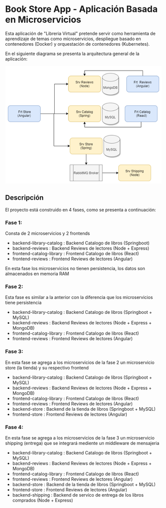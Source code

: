 # Book Store App - Aplicación Basada en Microservicios

Esta aplicación de "Libreria Virtual" pretende servir como herramienta de aprendizaje de temas como microservicios, despliegue basado en contenedores (Docker) y orquestación de contenedores (Kubernetes).

En el siguiente diagrama se presenta la arquitectura general de la aplicación:

![](Diagrama.png)

## Descripción

El proyecto está construido en 4 fases, como se presenta a continuación:

### Fase 1:
Consta de 2 microservicios y 2 frontends 

- backend-library-catalog : Backend Catalogo de libros (Springboot)
- backend-reviews : Backend Reviews de lectores (Node + Express)
- frontend-catalog-library : Frontend Catalogo de libros (React)
- frontend-reviews : Frontend Reviews de lectores (Angular)

En esta fase los microservicios no tienen persistencia, los datos son almacenados en memoria RAM

### Fase 2:
Esta fase es similar a la anterior con la diferencia que los microservicios tiene persistencia
- backend-library-catalog : Backend Catalogo de libros (Springboot + MySQL)
- backend-reviews : Backend Reviews de lectores (Node + Express + MongoDB)
- frontend-catalog-library : Frontend Catalogo de libros (React)
- frontend-reviews : Frontend Reviews de lectores (Angular)

### Fase 3:
En esta fase se agrega a los microservicios de la fase 2 un microservicio store (la tienda) y su respectivo frontend
- backend-library-catalog : Backend Catalogo de libros (Springboot + MySQL)
- backend-reviews : Backend Reviews de lectores (Node + Express + MongoDB)
- frontend-catalog-library : Frontend Catalogo de libros (React)
- frontend-reviews : Frontend Reviews de lectores (Angular)
- backend-store : Backend de la tienda de libros (Springboot + MySQL)
- frontend-store : Frontend Reviews de lectores (Angular)

### Fase 4:
En esta fase se agrega a los microservicios de la fase 3 un microservicio shipping (entrega) que se integrará mediente un middleware de mensajeria
- backend-library-catalog : Backend Catalogo de libros (Springboot + MySQL)
- backend-reviews : Backend Reviews de lectores (Node + Express + MongoDB)
- frontend-catalog-library : Frontend Catalogo de libros (React)
- frontend-reviews : Frontend Reviews de lectores (Angular)
- backend-store : Backend de la tienda de libros (Springboot + MySQL)
- frontend-store : Frontend Reviews de lectores (Angular)
- backend-shipping : Backend de servico de entrega de los libros comprados (Node + Express)

